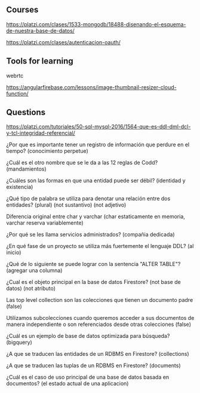 ## Courses

https://platzi.com/clases/1533-mongodb/18488-disenando-el-esquema-de-nuestra-base-de-datos/

https://platzi.com/clases/autenticacion-oauth/

## Tools for learning

webrtc

https://angularfirebase.com/lessons/image-thumbnail-resizer-cloud-function/

## Questions

https://platzi.com/tutoriales/50-sql-mysql-2016/1564-que-es-ddl-dml-dcl-y-tcl-integridad-referencial/

¿Por que es importante tener un registro de información que perdure en el tiempo? (conocimiento perpetue)

¿Cuál es el otro nombre que se le da a las 12 reglas de Codd? (mandamientos)

¿Cuáles son las formas en que una entidad puede ser débil? (identidad y existencia)

¿Qué tipo de palabra se utiliza para denotar una relación entre dos entidades? (plural) (not sustantivo) (not adjetivo)

Diferencia original entre char y varchar (char estaticamente en memoria, varchar reserva variablemente)

¿Por qué se les llama servicios administrados? (compañia dedicada)

¿En qué fase de un proyecto se utiliza más fuertemente el lenguaje DDL? (al inicio)

¿Qué de lo siguiente se puede lograr con la sentencia "ALTER TABLE"? (agregar una columna)

¿Cual es el objeto principal en la base de datos Firestore? (not base de datos) (not atributo)

Las top level collection son las colecciones que tienen un documento padre (false)

Utilizamos subcolecciones cuando queremos acceder a sus documentos de manera independiente o son referenciados desde otras colecciones (false)

¿Cuál es un ejemplo de base de datos optimizada para búsqueda? (bigquery)

¿A que se traducen las entidades de un RDBMS en Firestore? (collections)

¿A que se traducen las tuplas de un RDBMS en Firestore? (documents)

¿Cuál es el caso de uso principal de una base de datos basada en documentos? (el estado actual de una aplicacion)
